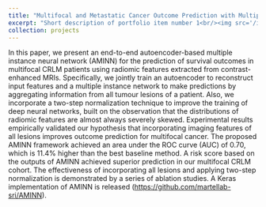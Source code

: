 ```yaml
---
title: "Multifocal and Metastatic Cancer Outcome Prediction with Multiple Instance Learning"
excerpt: "Short description of portfolio item number 1<br/><img src='/images/500x300.png'/>"
collection: projects
---
```


In this paper, we present an end-to-end autoencoder-based multiple instance neural network (AMINN) for the prediction of survival outcomes in multifocal CRLM patients using radiomic features extracted from contrast-enhanced MRIs. Specifically, we jointly train an autoencoder to reconstruct input features and a multiple instance network to make predictions by aggregating information from all tumour lesions of a patient. Also, we incorporate a two-step normalization technique to improve the training of deep neural networks, built on the observation that the distributions of radiomic features are almost always severely skewed. Experimental results empirically validated our hypothesis that incorporating imaging features of all lesions improves outcome prediction for multifocal cancer. The proposed AMINN framework achieved an area under the ROC curve (AUC) of 0.70, which is 11.4% higher than the best baseline method. A risk score based on the outputs of AMINN achieved superior prediction in our multifocal CRLM cohort. The effectiveness of incorporating all lesions and applying two-step normalization is demonstrated by a series of ablation studies. A Keras implementation of AMINN is released (https://github.com/martellab-sri/AMINN).